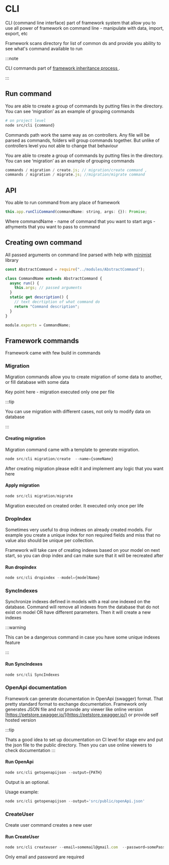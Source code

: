 # CLI

CLI (command line interface) part of framework system that allow you to use all power of framework on command line - manipulate with data, import, export, etc

Framework scans directory for list of common ds and provide you ability to see what's command available to run

:::note

CLI commands part of [framework inheritance process ](03_files-inheritance.md).

:::

## Run command

You are able to create a group of commands by putting files in the directory. You can see ‘migration’ as an example of grouping commands

```bash
# on project level
node src/cli {command}
```

Commands path work the same way as on controllers. Any file will be parsed as commands, folders will group commands together.
But unlike of controllers level you not able to change that behaviour

You are able to create a group of commands by putting files in the directory. You can see ‘migration’ as an example of grouping commands

```js
commands / migration / create.js; // migration/create command ,
commands / migration / migrate.js; //migration/migrate command
```

## API

You able to run command from any place of framework

```js
this.app.runCliCommand(commandName: string, args: {}): Promise;
```

Where
commandName - name of command that you want to start
args - athyments that you want to pass to command

## Creating own command

All passed arguments on command line parsed with help with [minimist](https://github.com/substack/minimist) library

```js
const AbstractCommand = require("../modules/AbstractCommand");

class CommandName extends AbstractCommand {
  async run() {
    this.args; // passed arguments
  }
  static get description() {
    // text decrtiption of what command do
    return "Command description";
  }
}

module.exports = CommandName;
```

## Framework commands

Framework came with few build in commands

### Migration

Migration commands allow you to create migration of some data to another, or fill database with some data

Key point here - migration executed only one per file

:::tip

You can use migration with different cases, not only to modify data on database

:::

#### Creating migration

Migration command came with a template to generate migration.

```js
node src/cli migration/create  --name={someName}
```

After creating migration please edit it and implement any logic that you want here

#### Apply migration

```js
node src/cli migration/migrate
```

Migration executed on created order. It executed only once per life

### DropIndex

Sometimes very useful to drop indexes on already created models. For example you create a unique index for non required fields and miss that no value also should be unique per collection.

Framework will take care of creating indexes based on your model on next start, so you can drop index and can make sure that it will be recreated after

#### Run dropindex

```js
node src/cli dropindex --model={modelName}
```

### SyncIndexes

Synchronize indexes defined in models with a real one indexed on the database. Command will remove all indexes from the database that do not exist on model OR have different parameters. Then it will create a new indexes

:::warning

This can be a dangerous command in case you have some unique indexes feature

:::

#### Run SyncIndexes

```js
node src/cli SyncIndexes
```

### OpenApi documentation

Framework can generate documentation in OpenApi (swagger) format. That pretty standard format to exchange documentation. Framework only generates JSON file and not provide any viewer like online version [https://petstore.swagger.io/](https://petstore.swagger.io/) or provide self hosted version

:::tip

Thats a good idea to set up documentation on CI level for stage env and put the json file to the public directory. Then you can use online viewers to check documentation
:::

#### Run OpenApi

```js
node src/cli getopenapijson --output={PATH}
```

Output is an optional.

Usage example:

```js
node src/cli getopenapijson --output='src/public/openApi.json'
```

### CreateUser

Create user command creates a new user

#### Run CreateUser

```js
node src/cli createuser --email=somemail@gmail.com  --password=somePassword --roles=user,admin,someOtherRoles
```

Only email and password are required
